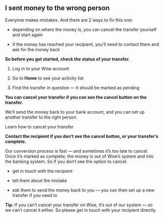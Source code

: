 ## I sent money to the wrong person  
Everyone makes mistakes. And there are 2 ways to fix this one:

  * depending on where the money is, you can cancel the transfer yourself and start again

  * if the money has reached your recipient, you’ll need to contact them and ask for the money back




 **So before you get started, check the status of your transfer.**

  1. Log in to your Wise account

  2. Go to **Home** to see your activity list

  3. Find the transfer in question — it should be marked as pending




 **You can cancel your transfer if you can see the cancel button on the transfer.**

We’ll send the money back to your bank account, and you can set up another transfer to the right person.

Learn how to cancel your transfer

 **Contact the recipient if you don’t see the cancel button, or your transfer’s complete.**

Our conversion process is fast — and sometimes it’s too late to cancel. Once it’s marked as complete, the money is out of Wise’s system and into the banking system. So if you don’t see the option to cancel:

  * get in touch with the recipient

  * tell them about the mistake

  * ask them to send the money back to you — you can then set up a new transfer if you need to




 **Tip:** If you can’t cancel your transfer on Wise, it’s out of our system — so we can’t cancel it either. So please get in touch with your recipient directly.